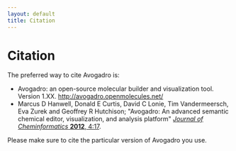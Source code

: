 ```yaml
---
layout: default
title: Citation
---
```


# Citation

The preferred way to cite Avogadro is:

-   Avogadro: an open-source molecular builder and visualization tool. Version 1.XX. <http://avogadro.openmolecules.net/>
-   Marcus D Hanwell, Donald E Curtis, David C Lonie, Tim Vandermeersch, Eva Zurek and Geoffrey R Hutchison; "Avogadro: An advanced semantic chemical editor, visualization, and analysis platform" [*Journal of Cheminformatics* **2012**, 4:17](http://dx.doi.org/10.1186/1758-2946-4-17).

Please make sure to cite the particular version of Avogadro you use.

